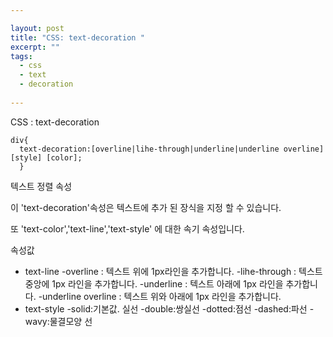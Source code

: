 ```yaml
---

layout: post
title: "CSS: text-decoration "
excerpt: ""
tags: 
  - css
  - text
  - decoration
  
---
```


CSS : text-decoration

    div{
      text-decoration:[overline|lihe-through|underline|underline overline] [style] [color];
      }

텍스트 정렬 속성

이 'text-decoration'속성은 텍스트에 추가 된 장식을 지정 할 수 있습니다.

또 'text-color','text-line','text-style' 에 대한 속기 속성입니다.

속성값

- text-line
  -overline : 텍스트 위에 1px라인을 추가합니다.
   -lihe-through : 텍스트 중앙에 1px 라인을 추가합니다.
   -underline : 텍스트 아래에 1px 라인을 추가합니다.
   -underline overline : 텍스트 위와 아래에 1px 라인을 추가합니다.
- text-style 
  -solid:기본값. 실선
  -double:쌍실선
  -dotted:점선
  -dashed:파선
  -wavy:물결모양 선


